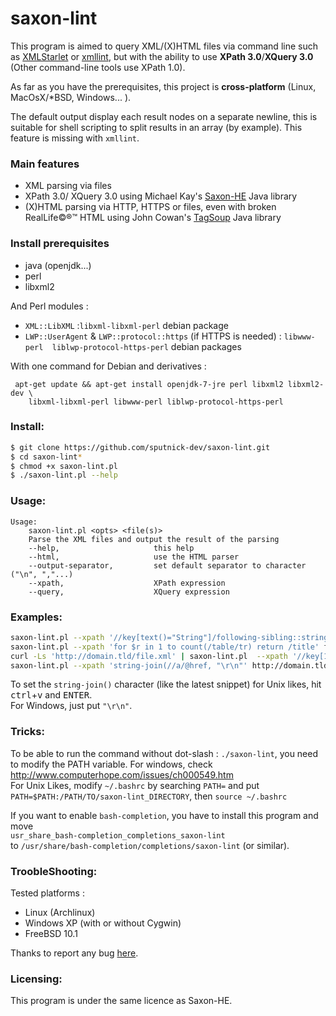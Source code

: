 # saxon-lint
This program is aimed to query XML/(X)HTML files via command line such as [XMLStarlet](http://xmlstar.sourceforge.net/) or [xmllint](http://xmlsoft.org/xmllint.html), but with the ability to use **XPath 3.0**/**XQuery 3.0** (Other command-line tools use XPath 1.0).

As far as you have the prerequisites, this project is **cross-platform** (Linux, MacOsX/*BSD, Windows... ).

The default output display each result nodes on a separate newline, this is suitable for shell scripting to split results in an array (by example). This feature is missing with `xmllint`.

### Main features

 - XML parsing via files
 - XPath 3.0/ XQuery 3.0 using Michael Kay's [Saxon-HE](http://sourceforge.net/projects/saxon) Java library
 - (X)HTML parsing via HTTP, HTTPS or files, even with broken RealLife©®™ HTML using John Cowan's [TagSoup](http://home.ccil.org/~cowan/XML/tagsoup/) Java library

### Install prerequisites
 - java (openjdk...)
 - perl
 - libxml2

And Perl modules :

  - `XML::LibXML` :`libxml-libxml-perl` debian package
  - `LWP::UserAgent` & `LWP::protocol::https` (if HTTPS is needed) : `libwww-perl  liblwp-protocol-https-perl` debian packages

With one command for Debian and derivatives :

     apt-get update && apt-get install openjdk-7-jre perl libxml2 libxml2-dev \
        libxml-libxml-perl libwww-perl liblwp-protocol-https-perl
### Install:

```sh
$ git clone https://github.com/sputnick-dev/saxon-lint.git
$ cd saxon-lint*
$ chmod +x saxon-lint.pl
$ ./saxon-lint.pl --help
```

### Usage:

```
Usage:
    saxon-lint.pl <opts> <file(s)>
    Parse the XML files and output the result of the parsing
    --help,                     this help
    --html,                     use the HTML parser
    --output-separator,         set default separator to character ("\n", ","...)
    --xpath,                    XPath expression
    --query,                    XQuery expression

```

### Examples:

```sh
saxon-lint.pl --xpath '//key[text()="String"]/following-sibling::string[1]' file.xml
saxon-lint.pl --xpath 'for $r in 1 to count(/table/tr) return /title' file.xml
curl -Ls 'http://domain.tld/file.xml' | saxon-lint.pl  --xpath '//key[1]' -
saxon-lint.pl --xpath 'string-join(//a/@href, "\r\n"' http://domain.tld/file.html
```

To set the `string-join()` character (like the latest snippet) for Unix likes, hit <kbd>ctrl</kbd>+<kbd>v</kbd> and <kbd>ENTER</kbd>.    
For Windows, just put `"\r\n"`.

### Tricks:
To be able to run the command without dot-slash : `./saxon-lint`, you need to modify the PATH variable. For windows, check http://www.computerhope.com/issues/ch000549.htm    
For Unix Likes, modify `~/.bashrc` by searching `PATH=` and put `PATH=$PATH:/PATH/TO/saxon-lint_DIRECTORY`, then `source ~/.bashrc`

If you want to enable `bash-completion`, you have to install this program and move    
`usr_share_bash-completion_completions_saxon-lint`    
to `/usr/share/bash-completion/completions/saxon-lint` (or similar).

### TroobleShooting:
Tested platforms :
 - Linux (Archlinux)
 - Windows XP (with or without Cygwin)
 - FreeBSD 10.1

Thanks to report any bug [here](https://github.com/sputnick-dev/saxon-lint/issues/new).

### Licensing:

This program is under the same licence as Saxon-HE.
